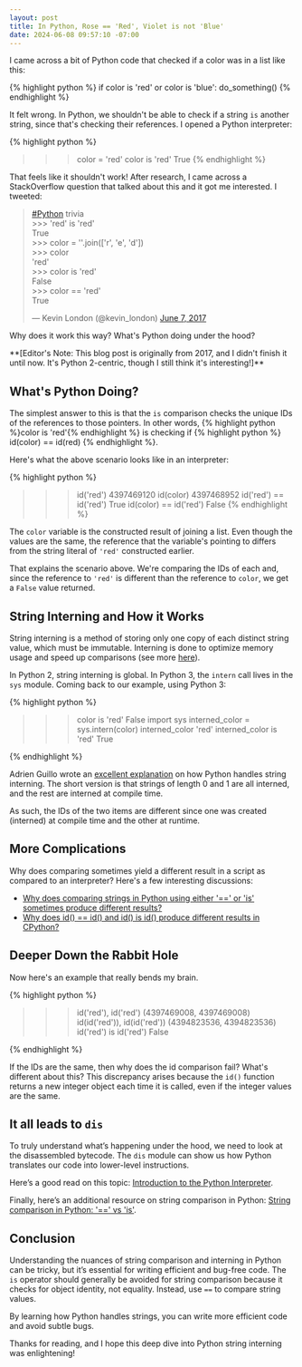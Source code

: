 ```yaml
---
layout: post
title: In Python, Rose == 'Red', Violet is not 'Blue'
date: 2024-06-08 09:57:10 -07:00
---
```


I came across a bit of Python code that checked if a color was in a list like this:

{% highlight python %}
if color is 'red' or color is 'blue':
    do_something()
{% endhighlight %}

It felt wrong. In Python, we shouldn't be able to check if a string `is` another
string, since that's checking their references. I opened a Python interpreter:

{% highlight python %}

> > > color = 'red'
> > > color is 'red'
> > > True
> > > {% endhighlight %}

That feels like it shouldn't work! After research, I came across
a StackOverflow question that talked about this and it got me
interested. I tweeted:

<blockquote class="twitter-tweet" data-lang="en"><p lang="en" dir="ltr"><a
href="https://twitter.com/hashtag/Python?src=hash">#Python</a>
trivia<br>&gt;&gt;&gt; &#39;red&#39; is &#39;red&#39;<br>True<br>&gt;&gt;&gt;
color = &#39;&#39;.join([&#39;r&#39;, &#39;e&#39;, &#39;d&#39;])<br>&gt;&gt;&gt;
color<br>&#39;red&#39;<br>&gt;&gt;&gt; color is
&#39;red&#39;<br>False<br>&gt;&gt;&gt; color == &#39;red&#39;<br>True</p>&mdash;
Kevin London (@kevin_london) <a
href="https://twitter.com/kevin_london/status/872519943530598400">June 7,
2017</a></blockquote> <script async src="//platform.twitter.com/widgets.js"
charset="utf-8"></script>

Why does it work this way? What's Python doing under the hood?

\*\*[Editor's Note: This blog post is originally from 2017, and I didn't finish it until now.
It's Python 2-centric, though I still think it's interesting!]\*\*

## What's Python Doing?

The simplest answer to this is that the `is` comparison checks the unique IDs of
the references to those pointers.
In other words,
{% highlight python %}color is 'red'{% endhighlight %}
is checking if
{% highlight python %} id(color) == id(red) {% endhighlight %}.

Here's what the above scenario looks like in an interpreter:

{% highlight python %}

> > > id('red')
> > > 4397469120
> > > id(color)
> > > 4397468952
> > > id('red') == id('red')
> > > True
> > > id(color) == id('red')
> > > False
> > > {% endhighlight %}

The `color` variable is the constructed
result of joining a list. Even though the values are the same, the reference
that the variable's pointing to differs from the string literal of `'red'`
constructed earlier.

That explains the scenario above. We're comparing the IDs of each and, since the
reference to `'red'` is different than the reference to `color`, we get a `False`
value returned.

## String Interning and How it Works

String interning is a method of storing only one copy of each distinct string
value, which must be immutable. Interning is done to optimize memory usage and
speed up comparisons
(see more [here](https://stackoverflow.com/questions/15541404/python-string-interning)).

In Python 2, string interning is global. In Python 3, the `intern` call lives
in the `sys` module. Coming back to our example, using Python 3:

{% highlight python %}

> > > color is 'red'
> > > False
> > > import sys
> > > interned_color = sys.intern(color)
> > > interned_color
> > > 'red'
> > > interned_color is 'red'
> > > True

{% endhighlight %}

Adrien Guillo wrote an [excellent
explanation](http://guilload.com/python-string-interning/) on how Python handles
string interning. The short version is that strings of length 0 and 1 are all
interned, and the rest are interned at compile time.

As such, the IDs of the two items are different since one was created (interned) at
compile time and the other at runtime.

## More Complications

Why does comparing sometimes yield a different result in a script as compared to an interpreter?
Here's a few interesting discussions:

- [Why does comparing strings in Python using either '==' or 'is' sometimes produce different results?](https://stackoverflow.com/questions/1504717/why-does-comparing-strings-in-python-using-either-or-is-sometimes-produce)
- [Why does id() == id() and id() is id() produce different results in CPython?](https://stackoverflow.com/questions/3877230/why-does-id-id-and-id-id-in-cpython)

## Deeper Down the Rabbit Hole

Now here's an example that really bends my brain.

{% highlight python %}

> > > id('red'), id('red')
> > > (4397469008, 4397469008)
> > > id(id('red')), id(id('red'))
> > > (4394823536, 4394823536)
> > > id('red') is id('red')
> > > False

{% endhighlight %}

If the IDs are the same, then why does the id comparison fail? What's different
about this? This discrepancy arises because the `id()` function returns a new
integer object each time it is called, even if the integer values are the same.

## It all leads to `dis`

To truly understand what’s happening under the hood, we need to look at the
disassembled bytecode. The `dis` module can show us how Python translates our code
into lower-level instructions.

Here’s a good read on this topic: [Introduction to the Python Interpreter](http://akaptur.com/blog/2013/11/17/introduction-to-the-python-interpreter-3/).

Finally, here’s an additional resource on string comparison in Python: [String comparison in Python: '==' vs 'is'](https://stackoverflow.com/questions/2988017/string-comparison-in-python-is-vs).

## Conclusion

Understanding the nuances of string comparison and interning in Python can be
tricky, but it’s essential for writing efficient and bug-free code.
The `is` operator should generally be avoided for string comparison because it checks for
object identity, not equality. Instead, use `==` to compare string values.

By learning how Python handles strings, you can write more efficient code and avoid subtle bugs.

Thanks for reading, and I hope this deep dive into Python string interning was enlightening!

